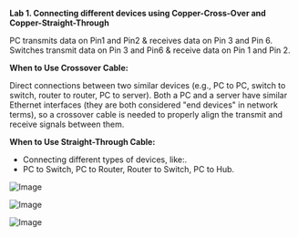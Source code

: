 **Lab 1. Connecting different devices using Copper-Cross-Over and Copper-Straight-Through**

PC transmits data on Pin1 and Pin2 & receives data on Pin 3 and Pin 6.
Switches transmit data on Pin 3 and Pin6 & receive data on Pin 1 and Pin 2.
   
**When to Use Crossover Cable:**

Direct connections between two similar devices (e.g., PC to PC, switch to switch, router to router, PC to server). Both a PC and a server have similar Ethernet interfaces (they are both considered "end devices" in network terms), so a crossover cable is needed to properly align the transmit and receive signals between them.

**When to Use Straight-Through Cable:**
- Connecting different types of devices, like:.
- PC to Switch, PC to Router, Router to Switch, PC to Hub.

 ![Image](https://github.com/user-attachments/assets/c14c1485-7a8e-4447-bf38-d0060d0c340f)

 ![Image](https://github.com/user-attachments/assets/4af8b71d-6204-4b1b-9c22-ecef64996da0)

 ![Image](https://github.com/user-attachments/assets/4fe3c0f2-c726-48cf-9f19-a962a8bab30d)
 
